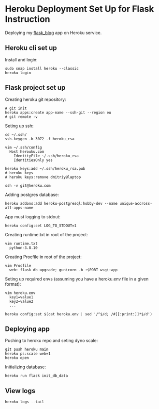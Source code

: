 # Heroku Deployment Set Up for Flask Instruction

Deploying my [flask_blog](https://github.com/dmitriyvek/flask-blog) app on Heroku service.

## Heroku cli set up

Install and login:

```
sudo snap install heroku --classic
heroku login
```

## Flask project set up

Creating heroku git repository:

```
# git init
heroku apps:create app-name --ssh-git --region eu
# git remote -v
```

Seting up ssh:

```
cd ~/.ssh/
ssh-keygen -b 3072 -f heroku_rsa

vim ~/.ssh/config
  Host herouku.com
    IdentityFile ~/.ssh/heroku_rsa
    IdentitiesOnly yes

heroku keys:add ~/.ssh/heroku_rsa.pub
# heroku keys
# heroku keys:remove dmitriy@laptop

ssh -v git@heroku.com
```

Adding postgres database:

```
heroku addons:add heroku-postgresql:hobby-dev --name unique-accross-all-apps-name
```

App must logging to stdout:

```
heroku config:set LOG_TO_STDOUT=1
```

Creating runtime.txt in root of the project:

```
vim runtime.txt
  python-3.8.10
```

Creating Procfile in root of the project:

```
vim Procfile
  web: flask db upgrade; gunicorn -b :$PORT wsgi:app
```

Seting up required envs (assuming you have a heroku.env file in a given format):

```
vim heroku.env
  key1=value1
  key2=value2
  ...

heroku config:set $(cat heroku.env | sed '/^$/d; /#[[:print:]]*$/d')
```

## Deploying app

Pushing to heroku repo and seting dyno scale:

```
git push heroku main
heroku ps:scale web=1
heroku open
```

Initializing database:

```
heroku run flask init_db_data
```

## View logs

```
heroku logs --tail
```
